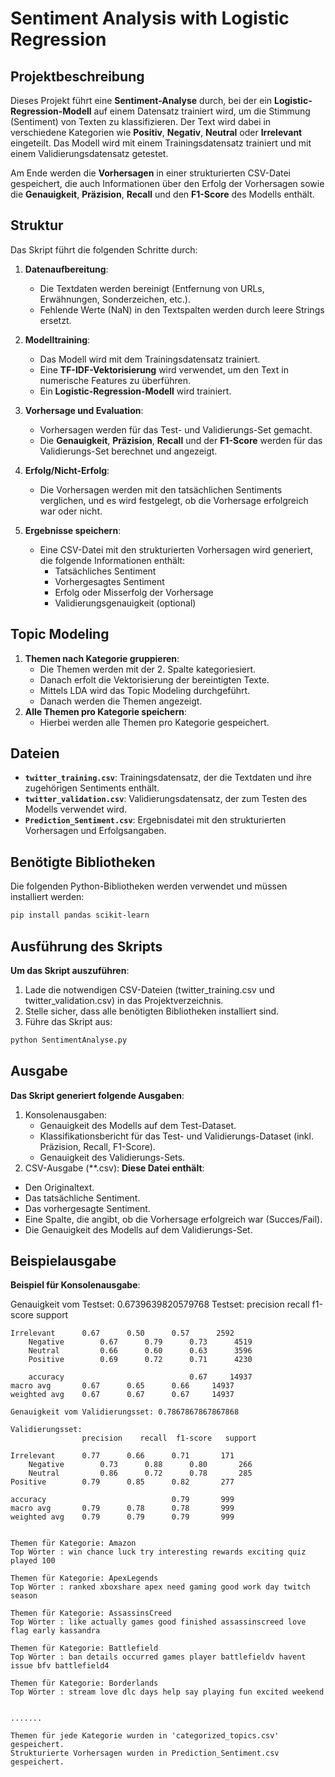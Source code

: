 # Sentiment Analysis with Logistic Regression

## Projektbeschreibung

Dieses Projekt führt eine **Sentiment-Analyse** durch, bei der ein **Logistic-Regression-Modell** auf einem Datensatz trainiert wird, um die Stimmung (Sentiment) von Texten zu klassifizieren. Der Text wird dabei in verschiedene Kategorien wie **Positiv**, **Negativ**, **Neutral** oder **Irrelevant** eingeteilt. Das Modell wird mit einem Trainingsdatensatz trainiert und mit einem Validierungsdatensatz getestet.

Am Ende werden die **Vorhersagen** in einer strukturierten CSV-Datei gespeichert, die auch Informationen über den Erfolg der Vorhersagen sowie die **Genauigkeit**, **Präzision**, **Recall** und den **F1-Score** des Modells enthält.

## Struktur

Das Skript führt die folgenden Schritte durch:
1. **Datenaufbereitung**:
   - Die Textdaten werden bereinigt (Entfernung von URLs, Erwähnungen, Sonderzeichen, etc.).
   - Fehlende Werte (NaN) in den Textspalten werden durch leere Strings ersetzt.
   
2. **Modelltraining**:
   - Das Modell wird mit dem Trainingsdatensatz trainiert.
   - Eine **TF-IDF-Vektorisierung** wird verwendet, um den Text in numerische Features zu überführen.
   - Ein **Logistic-Regression-Modell** wird trainiert.

3. **Vorhersage und Evaluation**:
   - Vorhersagen werden für das Test- und Validierungs-Set gemacht.
   - Die **Genauigkeit**, **Präzision**, **Recall** und der **F1-Score** werden für das Validierungs-Set berechnet und angezeigt.

4. **Erfolg/Nicht-Erfolg**:
   - Die Vorhersagen werden mit den tatsächlichen Sentiments verglichen, und es wird festgelegt, ob die Vorhersage erfolgreich war oder nicht.

5. **Ergebnisse speichern**:
   - Eine CSV-Datei mit den strukturierten Vorhersagen wird generiert, die folgende Informationen enthält:
     - Tatsächliches Sentiment
     - Vorhergesagtes Sentiment
     - Erfolg oder Misserfolg der Vorhersage
     - Validierungsgenauigkeit (optional)

## Topic Modeling

1. **Themen nach Kategorie gruppieren**:
   - Die Themen werden mit der 2. Spalte kategoriesiert.
   - Danach erfolt die Vektorisierung der bereintigten Texte.
   - Mittels LDA wird das Topic Modeling durchgeführt.
   - Danach werden die Themen angezeigt.
2. **Alle Themen pro Kategorie speichern**:
   - Hierbei werden alle Themen pro Kategorie gespeichert.

## Dateien

- **`twitter_training.csv`**: Trainingsdatensatz, der die Textdaten und ihre zugehörigen Sentiments enthält.
- **`twitter_validation.csv`**: Validierungsdatensatz, der zum Testen des Modells verwendet wird.
- **`Prediction_Sentiment.csv`**: Ergebnisdatei mit den strukturierten Vorhersagen und Erfolgsangaben.

## Benötigte Bibliotheken

Die folgenden Python-Bibliotheken werden verwendet und müssen installiert werden:

```bash
pip install pandas scikit-learn
```
## Ausführung des Skripts
**Um das Skript auszuführen**:

1. Lade die notwendigen CSV-Dateien (twitter_training.csv und twitter_validation.csv) in das Projektverzeichnis.
2.	Stelle sicher, dass alle benötigten Bibliotheken installiert sind.
3.	Führe das Skript aus:
 ```bash
 python SentimentAnalyse.py
 ```
## Ausgabe

**Das Skript generiert folgende Ausgaben**:

1.	Konsolenausgaben:
	-	Genauigkeit des Modells auf dem Test-Dataset.
	-	Klassifikationsbericht für das Test- und Validierungs-Dataset (inkl. Präzision, Recall, F1-Score).
	-	Genauigkeit des Validierungs-Sets.
2.	CSV-Ausgabe (**.csv):
**Diese Datei enthält**:

  -	Den Originaltext.
  -	Das tatsächliche Sentiment.
  -	Das vorhergesagte Sentiment.
  -	Eine Spalte, die angibt, ob die Vorhersage erfolgreich war (Succes/Fail).
  -	Die Genauigkeit des Modells auf dem Validierungs-Set.

## Beispielausgabe
**Beispiel für Konsolenausgabe**:

  Genauigkeit vom Testset: 0.6739639820579768
Testset:
              		precision    recall  f1-score   support

  	Irrelevant      0.67      0.50      0.57      2592
    	Negative       	0.67      0.79      0.73      4519
     	Neutral       	0.66      0.60      0.63      3596
    	Positive       	0.69      0.72      0.71      4230

    	accuracy                            0.67     14937
  	macro avg       0.67      0.65      0.66     14937
	weighted avg    0.67      0.67      0.67     14937

	Genauigkeit vom Validierungsset: 0.7867867867867868
	
 	Validierungsset:
              		precision    recall  f1-score   support

  	Irrelevant    	0.77      0.66      0.71       171
    	Negative      	0.73      0.88      0.80       266
     	Neutral      	0.86      0.72      0.78       285
   	Positive      	0.79      0.85      0.82       277

   	accuracy                            0.79       999
   	macro avg       0.79      0.78      0.78       999
	weighted avg    0.79      0.79      0.79       999


	Themen für Kategorie: Amazon
	Top Wörter : win chance luck try interesting rewards exciting quiz played 100

	Themen für Kategorie: ApexLegends
	Top Wörter : ranked xboxshare apex need gaming good work day twitch season

	Themen für Kategorie: AssassinsCreed
	Top Wörter : like actually games good finished assassinscreed love flag early kassandra

	Themen für Kategorie: Battlefield
	Top Wörter : ban details occurred games player battlefieldv havent issue bfv battlefield4

	Themen für Kategorie: Borderlands
	Top Wörter : stream love dlc days help say playing fun excited weekend


	.......

	Themen für jede Kategorie wurden in 'categorized_topics.csv' gespeichert.
	Strukturierte Vorhersagen wurden in Prediction_Sentiment.csv gespeichert.




 
